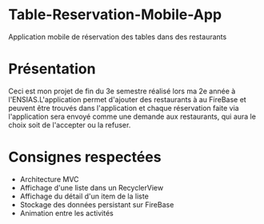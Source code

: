 # Table-Reservation-Mobile-App
Application mobile de réservation des tables dans des restaurants

# Présentation 
Ceci est mon projet de fin du 3e semestre réalisé lors ma 2e année à l'ENSIAS.L'application permet d'ajouter des restaurants à au FireBase et peuvent être trouvés dans l'application et chaque réservation faite via l'application sera envoyé comme une demande aux restaurants, qui aura le choix soit de l'accepter ou la refuser.

# Consignes respectées

* Architecture MVC
* Affichage d'une liste dans un RecyclerView
* Affichage du détail d'un item de la liste
* Stockage des données persistant sur FireBase
* Animation entre les activités
